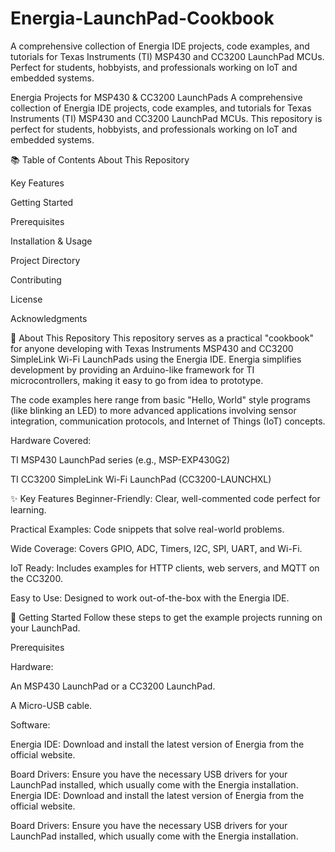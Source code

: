 # Energia-LaunchPad-Cookbook
A comprehensive collection of Energia IDE projects, code examples, and tutorials for Texas Instruments (TI) MSP430 and CC3200 LaunchPad MCUs. Perfect for students, hobbyists, and professionals working on IoT and embedded systems.

Energia Projects for MSP430 & CC3200 LaunchPads
A comprehensive collection of Energia IDE projects, code examples, and tutorials for Texas Instruments (TI) MSP430 and CC3200 LaunchPad MCUs. This repository is perfect for students, hobbyists, and professionals working on IoT and embedded systems.

📚 Table of Contents
About This Repository

Key Features

Getting Started

Prerequisites

Installation & Usage

Project Directory

Contributing

License

Acknowledgments

🎯 About This Repository
This repository serves as a practical "cookbook" for anyone developing with Texas Instruments MSP430 and CC3200 SimpleLink Wi-Fi LaunchPads using the Energia IDE. Energia simplifies development by providing an Arduino-like framework for TI microcontrollers, making it easy to go from idea to prototype.

The code examples here range from basic "Hello, World" style programs (like blinking an LED) to more advanced applications involving sensor integration, communication protocols, and Internet of Things (IoT) concepts.

Hardware Covered:

TI MSP430 LaunchPad series (e.g., MSP-EXP430G2)

TI CC3200 SimpleLink Wi-Fi LaunchPad (CC3200-LAUNCHXL)

✨ Key Features
Beginner-Friendly: Clear, well-commented code perfect for learning.

Practical Examples: Code snippets that solve real-world problems.

Wide Coverage: Covers GPIO, ADC, Timers, I2C, SPI, UART, and Wi-Fi.

IoT Ready: Includes examples for HTTP clients, web servers, and MQTT on the CC3200.

Easy to Use: Designed to work out-of-the-box with the Energia IDE.

🚀 Getting Started
Follow these steps to get the example projects running on your LaunchPad.

Prerequisites

Hardware:

An MSP430 LaunchPad or a CC3200 LaunchPad.

A Micro-USB cable.

Software:

Energia IDE: Download and install the latest version of Energia from the official website.

Board Drivers: Ensure you have the necessary USB drivers for your LaunchPad installed, which usually come with the Energia installation.
Energia IDE: Download and install the latest version of Energia from the official website.

Board Drivers: Ensure you have the necessary USB drivers for your LaunchPad installed, which usually come with the Energia installation.
